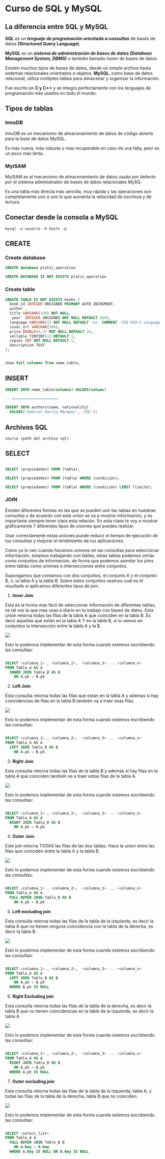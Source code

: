 # Curso de SQL y MySQL

## La diferencia entre SQL y MySQL

**SQL** es un **_lenguaje de programación orientado a consultas_** de bases de datos **(Structured Query Language)**.

**MySQL** es un **_sistema de administración de bases de datos (Database Management System, DBMS)_** o también llamado motor de bases de datos.

Existen muchos tipos de bases de datos, desde un simple archivo hasta sistemas relacionales orientados a objetos. **MySQL**, como base de datos relacional, utiliza múltiples tablas para almacenar y organizar la información.

Fue escrito en **C y C++** y se integra perfectamente con los lenguajes de programación más usados en todo el mundo.

## Tipos de tablas

### InnoDB

InnoDB es un mecanismo de almacenamiento de datos de código abierto para la base de datos MySQL.

Es más nueva, más robusta y más recuperable en caso de una falla, peor es un poco más lenta.

### MyISAM

MyISAM es el mecanismo de almacenamiento de datos usado por defecto por el sistema administrador de bases de datos relacionales MySQ.

Es una tabla más directa más sencilla, muy rápida y las operaciones son completamente uno a uno lo que aumenta la velocidad de escritura y de lectura.

## Conectar desde la consola a MySQL

```
mysql -u usuario -h hosts -p
```

## CREATE

### Create database

```SQL
CREATE database platzi_operation

CREATE DATABASE IS NOT EXISTS platzi_operation
```

### Create table

```SQL
CREATE TABLE IS NOT EXISTS books (
  book_id INTEGER UNSIGNED PRIMARY AUTO_INCREMENT,
  author ,
  title VARCHAR(100) NOT NULL,
  `year` INTEGER UNSIGNED NOT NULL DEFAULT 2000,
  language VARCHAR(2) NOT NULL DEFAULT 'es' COMMENT 'ISO 639-1 Language',
  cover_url VARCHAR(500),
  price DOUBLE(6,2) NOT NULL DEFAULT 10,
  sellable TINYINT(1) DEFAULT 1,
  copies INT NOT NULL DEFAULT 1,
  description TEXT
);


show full columns from name_table;
```

## INSERT

```SQL
INSERT INTO name_table(columns) VALUES(values)

-- =====================

INSERT INTO authors(name, nationality)
  VALUES('Gabriel García Márquez', 'COL');

```

## Archivos SQL

```
source (path del archivo sql)
```

## SELECT

```SQL

SELECT (propiedades) FROM (tabla);

SELECT (propiedades) FROM (tabla) WHERE (condición);

SELECT (propiedades) FROM (tabla) WHERE (condición) LIMIT (limite);

```

### JOIN

Existen diferentes formas en las que se pueden unir las tablas en nuestras consultas y de acuerdo con esta unión se va a mostrar información, y es importante siempre tener clara esta relación. En esta clase te voy a mostrar gráficamente 7 diferentes tipos de uniones que puedes realizar.

Usar correctamente estas uniones puede reducir el tiempo de ejecución de tus consultas y mejorar el rendimiento de tus aplicaciones.

Como yo lo veo cuando hacemos uniones en las consultas para seleccionar información, estamos trabajando con tablas, estas tablas podemos verlas como conjuntos de información, de forma que podemos asimilar los joins entre tablas como uniones e intersecciones entre conjuntos.

Supongamos que contamos con dos conjuntos, el conjunto A y el conjunto B, o, la tabla A y la tabla B. Sobre estos conjuntos veamos cuál es el resultado si aplicamos diferentes tipos de join.

1. **Inner Join**

Esta es la forma mas fácil de seleccionar información de diferentes tablas, es tal vez la que mas usas a diario en tu trabajo con bases de datos. Esta union retorna todas las filas de la tabla A que coinciden en la tabla B. Es decir aquellas que están en la tabla A Y en la tabla B, si lo vemos en conjuntos la intersección entre la tabla A y la B.

<img src="assets/inner-join.webp" >

Esto lo podemos implementar de esta forma cuando estemos escribiendo las consultas:

```SQL

SELECT <columna_1> , <columna_2>,  <columna_3> ... <columna_n>
FROM Tabla_A AS A
  INNER JOIN Tabla_B AS B
    ON A.pk = B.pk

```

2. **Left Join**

Esta consulta retorna todas las filas que están en la tabla A y ademas si hay coincidencias de filas en la tabla B también va a traer esas filas.

<img src="assets/left-join.webp" >

Esto lo podemos implementar de esta forma cuando estemos escribiendo las consultas:

```SQL

SELECT <columna_1> , <columna_2>,  <columna_3> ... <columna_n>
FROM Tabla_A AS A
  LEFT JOIN Tabla_B AS B
    ON A.pk = B.pk

```

3. **Right Join**

Esta consulta retorna todas las filas de la tabla B y ademas si hay filas en la tabla A que coinciden también va a traer estas filas de la tabla A.

<img src="assets/right-join.webp">

Esto lo podemos implementar de esta forma cuando estemos escribiendo las consultas:

```SQL

SELECT <columna_1> , <columna_2>,  <columna_3> ... <columna_n>
FROM Tabla_A AS A
  RIGHT JOIN Tabla_B AS B
    ON A.pk = B.pk

```

4. **Outer Join**

Este join retorna TODAS las filas de las dos tablas. Hace la union entre las filas que coinciden entre la tabla A y la tabla B.

<img src="assets/outer-join.jpg">

Esto lo podemos implementar de esta forma cuando estemos escribiendo las consultas:

```SQL

SELECT <columna_1> , <columna_2>,  <columna_3> ... <columna_n>
FROM Tabla_A AS A
  FULL OUTER JOIN Tabla_B AS B
    ON A.pk = B.pk

```

5. **Left excluding join**

Esta consulta retorna todas las filas de la tabla de la izquierda, es decir la tabla A que no tienen ninguna coincidencia con la tabla de la derecha, es decir la tabla B.

<img src="assets/left-excluding-join.webp">

Esto lo podemos implementar de esta forma cuando estemos escribiendo las consultas:

```SQL

SELECT <columna_1> , <columna_2>,  <columna_3> ... <columna_n>
FROM Tabla_A AS A
  LEFT JOIN Tabla_B AS B
    ON A.pk = B.pk
  WHERE B.pk IS NULL

```

6. **Right Excluding join**

Esta consulta retorna todas las filas de la tabla de la derecha, es decir la tabla B que no tienen coincidencias en la tabla de la izquierda, es decir la tabla A.

<img src="assets/right-excluding-join.webp">

Esto lo podemos implementar de esta forma cuando estemos escribiendo las consultas:

```SQL

SELECT <columna_1> , <columna_2>,  <columna_3> ... <columna_n>
FROM Tabla_A AS A
  RIGHT JOIN Tabla_B AS B
    ON A.pk = B.pk
  WHERE A.pk IS NULL

```

7. **Outer excluding join**

Esta consulta retorna todas las filas de la tabla de la izquierda, tabla A, y todas las filas de la tabla de la derecha, tabla B que no coinciden.

<img src="assets/outer-excluding-join.webp">

Esto lo podemos implementar de esta forma cuando estemos escribiendo las consultas:

```SQL

SELECT <select_list>
FROM Table_A A
  FULL OUTER JOIN Table_B B
    ON A.Key = B.Key
  WHERE A.Key IS NULL OR B.Key IS NULL

```
